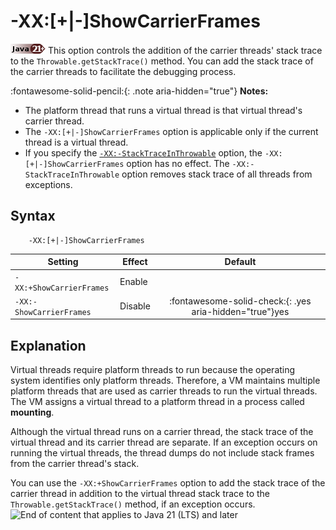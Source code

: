 <!--
* Copyright (c) 2017, 2023 IBM Corp. and others
*
* This program and the accompanying materials are made
* available under the terms of the Eclipse Public License 2.0
* which accompanies this distribution and is available at
* https://www.eclipse.org/legal/epl-2.0/ or the Apache
* License, Version 2.0 which accompanies this distribution and
* is available at https://www.apache.org/licenses/LICENSE-2.0.
*
* This Source Code may also be made available under the
* following Secondary Licenses when the conditions for such
* availability set forth in the Eclipse Public License, v. 2.0
* are satisfied: GNU General Public License, version 2 with
* the GNU Classpath Exception [1] and GNU General Public
* License, version 2 with the OpenJDK Assembly Exception [2].
*
* [1] https://www.gnu.org/software/classpath/license.html
* [2] https://openjdk.org/legal/assembly-exception.html
*
* SPDX-License-Identifier: EPL-2.0 OR Apache-2.0 OR GPL-2.0-only WITH Classpath-exception-2.0 OR GPL-2.0-only WITH OpenJDK-assembly-exception-1.0
-->

# -XX:\[+|-\]ShowCarrierFrames

![Start of content that applies to Java 21 (LTS) and later](cr/java21plus.png) This option controls the addition of the carrier threads' stack trace to the `Throwable.getStackTrace()` method. You can add the stack trace of the carrier threads to facilitate the debugging process.

:fontawesome-solid-pencil:{: .note aria-hidden="true"} **Notes:**

- The platform thread that runs a virtual thread is that virtual thread's carrier thread.
- The `-XX:[+|-]ShowCarrierFrames` option is applicable only if the current thread is a virtual thread.
- If you specify the [`-XX:-StackTraceInThrowable`](xxstacktraceinthrowable.md) option, the `-XX:[+|-]ShowCarrierFrames` option has no effect. The `-XX:-StackTraceInThrowable` option removes stack trace of all threads from exceptions.

## Syntax

        -XX:[+|-]ShowCarrierFrames

| Setting               | Effect  | Default                                                                            |
|-----------------------|---------|:----------------------------------------------------------------------------------:|
| `-XX:+ShowCarrierFrames` | Enable  |                                                                                 |
| `-XX:-ShowCarrierFrames` | Disable | :fontawesome-solid-check:{: .yes aria-hidden="true"}<span class="sr-only">yes</span>  |


## Explanation

Virtual threads require platform threads to run because the operating system identifies only platform threads. Therefore, a VM maintains multiple platform threads that are used as carrier threads to run the virtual threads. The VM assigns a virtual thread to a platform thread in a process called **mounting**.

Although the virtual thread runs on a carrier thread, the stack trace of the virtual thread and its carrier thread are separate. If an exception occurs on running the virtual threads, the thread dumps do not include stack frames from the carrier thread's stack.

You can use the `-XX:+ShowCarrierFrames` option to add the stack trace of the carrier thread in addition to the virtual thread stack trace to the `Throwable.getStackTrace()` method, if an exception occurs. ![End of content that applies to Java 21 (LTS) and later](cr/java_close_lts.png)



<!-- ==== END OF TOPIC ==== xxshowcarrierframes.md ==== -->
